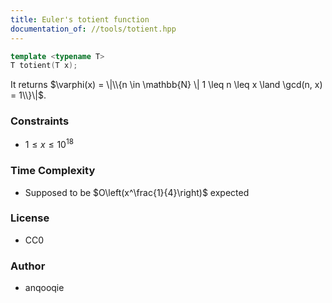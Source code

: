 ```yaml
---
title: Euler's totient function
documentation_of: //tools/totient.hpp
---
```


```cpp
template <typename T>
T totient(T x);
```

It returns $\varphi(x) = \|\\{n \in \mathbb{N} \| 1 \leq n \leq x \land \gcd(n, x) = 1\\}\|$.

### Constraints
- $1 \leq x \leq 10^{18}$

### Time Complexity
- Supposed to be $O\left(x^\frac{1}{4}\right)$ expected

### License
- CC0

### Author
- anqooqie
